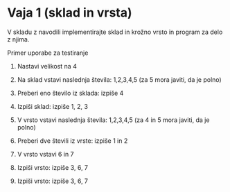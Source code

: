 # Vaja 1 (sklad in vrsta)

V skladu z navodili implementirajte sklad in krožno vrsto in program za delo z njima.

Primer uporabe za testiranje

1. Nastavi velikost na 4
2. Na sklad vstavi naslednja števila: 1,2,3,4,5 (za 5 mora javiti, da je polno)
3. Preberi eno število iz sklada: izpiše 4
4. Izpiši sklad: izpiše 1, 2, 3

5. V vrsto vstavi naslednja števila: 1,2,3,4,5 (za 4 in 5 mora javiti, da je polno)
6. Preberi dve števili iz vrste: izpiše 1 in 2
7. V vrsto vstavi 6 in 7
8. Izpiši vrsto: izpiše 3, 6, 7
9. Izpiši vrsto: izpiše 3, 6, 7
 
